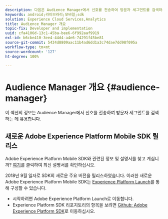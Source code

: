 ```yaml
---
description: 다음은 Audience Manager에서 신호를 전송하여 방문자 세그먼트를 검색하는 데 유용한 정보입니다.
keywords: android;라이브러리;모바일;sdk
solution: Experience Cloud Services,Analytics
title: Audience Manager 개요
topic-fix: Developer and implementation
uuid: cfa4106d-13c1-45ba-bee6-6f992aaf9919
exl-id: b6cbe410-3ee4-44d4-a4e6-74291f45be81
source-git-commit: 5434d8809aac11b4ad6dd1a3c74dae7dd98f095a
workflow-type: tm+mt
source-wordcount: '127'
ht-degree: 100%

---
```


# Audience Manager 개요 {#audience-manager}

이 섹션의 정보는 Audience Manager에서 신호를 전송하여 방문자 세그먼트를 검색하는 데 유용합니다.

## 새로운 Adobe Experience Platform Mobile SDK 릴리스

Adobe Experience Platform Mobile SDK와 관련된 정보 및 설명서를 찾고 계십니까? [여기](https://aep-sdks.gitbook.io/docs/)를 클릭하여 최신 설명서를 확인하십시오.

2018년 9월 일자로 SDK의 새로운 주요 버전을 릴리스하였습니다. 이러한 새로운 Adobe Experience Platform Mobile SDK는 [Experience Platform Launch](https://www.adobe.com/kr/experience-platform/launch.html)를 통해 구성할 수 있습니다.

* 시작하려면 Adobe Experience Platform Launch로 이동합니다.
* Experience Platform SDK 리포지토리의 항목을 보려면 [Github: Adobe Experience Platform SDK](https://github.com/Adobe-Marketing-Cloud/acp-sdks)로 이동하십시오.

